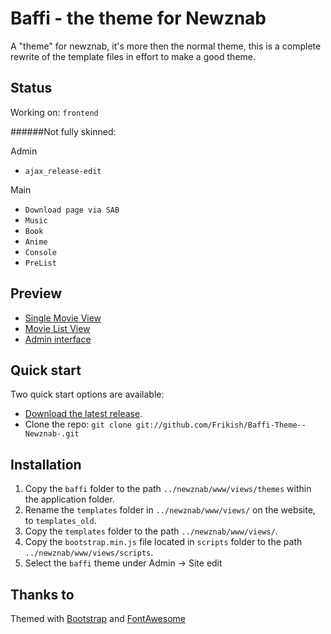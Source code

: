 # Baffi - the theme for Newznab
A "theme" for newznab, it's more then the normal theme, this is a complete rewrite of the template files in effort to make a good theme.


## Status

Working on: `frontend`

######Not fully skinned:

Admin
* `ajax_release-edit`
 
Main
* `Download page via SAB`
* `Music`
* `Book`
* `Anime`
* `Console`
* `PreList`

## Preview

* [Single Movie View](http://cl.ly/image/2q2P1z000Q3T "Single Movie View")
* [Movie List View](http://cl.ly/image/0r2J0V3T2i2r "Movie List View")
* [Admin interface](http://cl.ly/image/0g1I2R1v020I "Admin interface")


## Quick start

Two quick start options are available:

* [Download the latest release](https://github.com/Frikish/Baffi-Theme--Newznab-/zipball/master).
* Clone the repo: `git clone git://github.com/Frikish/Baffi-Theme--Newznab-.git`



## Installation

1. Copy the `baffi` folder to the path `../newznab/www/views/themes` within the application folder.
2. Rename the `templates` folder in `../newznab/www/views/` on the website, to `templates_old`.
3. Copy the `templates` folder to the path `../newznab/www/views/`.
4. Copy the `bootstrap.min.js` file located in `scripts` folder to the path `../newznab/www/views/scripts`.
5. Select the `baffi` theme under Admin -> Site edit 




## Thanks to

Themed with [Bootstrap](http://getbootstrap.com) and [FontAwesome](http://fortawesome.github.com/Font-Awesome/)

